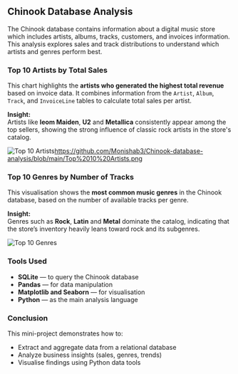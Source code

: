 ##  Chinook Database Analysis

The Chinook database contains information about a digital music store which includes artists, albums, tracks, customers, and invoices information. This analysis explores sales and track distributions to understand which artists and genres perform best.


###  Top 10 Artists by Total Sales

This chart highlights the **artists who generated the highest total revenue** based on invoice data. It combines information from the `Artist`, `Album`, `Track`, and `InvoiceLine` tables to calculate total sales per artist.

**Insight:**  
Artists like **Ieom Maiden**, **U2** and **Metallica** consistently appear among the top sellers, showing the strong influence of classic rock artists in the store's catalog.

![Top 10 Artists](top10_artists.png)https://github.com/Monishab3/Chinook-database-analysis/blob/main/Top%2010%20Artists.png

###  Top 10 Genres by Number of Tracks

This visualisation shows the **most common music genres** in the Chinook database, based on the number of available tracks per genre.

**Insight:**  
Genres such as **Rock**, **Latin** and **Metal** dominate the catalog, indicating that the store’s inventory heavily leans toward rock and its subgenres. 

![Top 10 Genres](top10_genres.png)

###  Tools Used
- **SQLite** — to query the Chinook database  
- **Pandas** — for data manipulation  
- **Matplotlib  and Seaborn** — for visualisation  
- **Python** — as the main analysis language

###  Conclusion
This mini-project demonstrates how to:
- Extract and aggregate data from a relational database
- Analyze business insights (sales, genres, trends)
- Visualise findings using Python data tools
